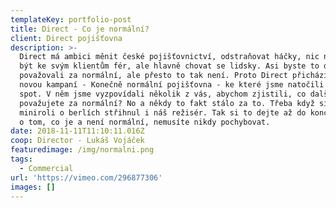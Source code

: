 ```yaml
---
templateKey: portfolio-post
title: Direct - Co je normální?
client: Direct pojišťovna
description: >-
  Direct má ambici měnit české pojišťovnictví, odstraňovat háčky, nic neskrývat,
  být ke svým klientům fér, ale hlavně chovat se lidsky. Asi byste to dnes
  považovali za normální, ale přesto to tak není. Proto Direct přichází se svojí
  novou kampaní - Konečně normální pojišťovna - ke které jsme natočili krátký
  spot. V něm jsme vyzpovídali několik z vás, abychom zjistili, co dalšího
  považujete za normální? No a někdy to fakt stálo za to. Třeba když si svoji
  miniroli o berlích střihnul i náš režisér. Tak si to dejte až do konce, ať už
  o tom, co je a není normální, nemusíte nikdy pochybovat.
date: 2018-11-11T11:10:11.016Z
coop: Director - Lukáš Vojáček
featuredimage: /img/normalni.png
tags:
  - Commercial
url: 'https://vimeo.com/296877306'
images: []
---
```


